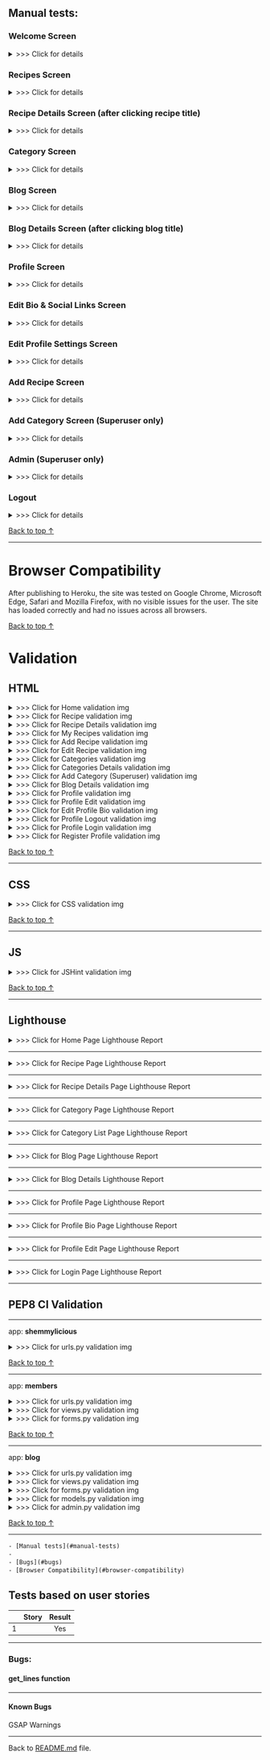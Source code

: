 
## Manual tests:



### __Welcome Screen__

<details><summary> >>> Click for details</summary>

| Verification | Result |
| :----------------------------------------------------------: | :-------------: |
| Welcome screen has loaded correctly and as intended | Pass |
| Verified that the user can click sign-up button when not authenticated | Pass |
| Verified that the user can click login button when not authenticated | Pass |
| Verified that the user can click brows recipes button when authenticated | Pass |
| Verified that the user can click your recipes button when authenticated | Pass |
| Verified that the user can search recipe when authenticated | Pass |
| Verified that the user can scroll carousell pictures | Pass |
| Verified that the user can click each of footer links and all open on a new page | Pass |
| Verified that the user can click links in navbar and each link opens as intended | Pass |
| Verified that the user can click recipe link when authenticated | Pass |
| Verified that the user can click category link when authenticated | Pass |
| Verified that the user can click blog link when authenticated | Pass |
| Verified that the user can click user link when authenticated | Pass |
| Verified that the user can use a drop down link when authenticated | Pass |
| Verified that the user can choose user profile from user dropdown when authenticated | Pass |
| Verified that the user can choose user my recipe from user dropdown when authenticated | Pass |
| Verified that the user can choose user add recipe from user dropdown when authenticated | Pass |
| Verified that the user can logout from user profile dropdown when authenticated | Pass |
| Verified that the superuser can add category from user dropdown when authenticated | Pass |
| Verified that the superuser can go to django admin site from user dropdown when authenticated | Pass |
</details>

### __Recipes Screen__

<details><summary> >>> Click for details</summary>

| Verification | Result |
| :----------------------------------------------------------: | :-------------: |
| Welcome screen has loaded correctly and as intended | Pass |
| Verified that the user can open recipes loaded when authenticated | Pass |
| Verified that the user can open author profile by clicking its name | Pass |
| Verified that the user can open category page by clicking category name | Pass |
| Verified that pagination is working as intended | Pass |
</details>

### __Recipe Details Screen__ (after clicking recipe title)

<details><summary> >>> Click for details</summary>

| Verification | Result |
| :----------------------------------------------------------: | :-------------: |
| Recipes screen has loaded correctly and as intended  | Pass |
| Verified that the user can like or unlike recipe when authenticated | Pass |
| Verified that when the user likes/ulikes recipe a relevant message pops up  | Pass |
| Verified that the user can write a comment when authenticated | Pass |
| Verified that when the user writes a comment a relevant message pops up  | Pass |
| Verified that the back to blog & back to recipes buttons work as intended | Pass |
</details>

### __Category Screen__ 

<details><summary> >>> Click for details</summary>

| Verification | Result |
| :----------------------------------------------------------: | :-------------: |
| Category screen has loaded correctly and as intended | Pass |
| Verified that the categories load randomly each time page is reloaded | Pass |
| Verified that the user can click category name to open a list of recipes in chosen category | Pass |
| Verified that the list of categoriesed recipes is loading correctly | Pass |
| Verified that if the category does not contain any recipes, correct message and buttons are shown  | Pass |
| Verified that when no recipes to be displayed in category view  add recipe buttons is shown  | Pass |
| Verified that the back to category & back to recipes buttons work as intended | Pass |
</details>

### __Blog Screen__ 

<details><summary> >>> Click for details</summary>

| Verification | Result |
| :----------------------------------------------------------: | :-------------: |
| Blog screen has loaded correctly and as intended | Pass |
| Verified that the User can open Recipe view by clicking its title | Pass |
| Verified that the User can open Author profile page by clicking 'Author' tag | Pass |
| Verified that the User can open Category page by clicking 'Category' tag | Pass |
| Verified that the User can continue reading blog by clicking 'CONTINUE READING' link | Pass |
| Verified that pagination is working as intended | Pass |
</details>

### __Blog Details Screen__ (after clicking blog title)

<details><summary> >>> Click for details</summary>

| Verification | Result |
| :----------------------------------------------------------: | :-------------: |
| Blog Detail screen has loaded correctly and as intended | Pass |
| Verified that Users comments are display correctly | Pass |
| Verified that the User pic/deatails display correctly | Pass |
| Verified that the User can like or unlike Recipe Post as intended | Pass |
| Verified that the User gets message that the after like/inlike is shown correctly | Pass |
| Verified that the User can comment Recipe Post as intended | Pass |
| Verified that the User gets message that the comment has been added and awaits Admin's verfication| Pass |
| Verified that the Superuser can delete comment from the list of comments as intended | Pass |
| Verified that the back to blog & back to recipes buttons work as intended | Pass |
</details>

### __Profile Screen__

<details><summary> >>> Click for details</summary>

| Verification | Result |
| :----------------------------------------------------------: | :-------------: |
| My Profile screen has loaded correctly and as intended | Pass |
| Verified that 'Edit Bio & Social Links' button brings user to edit page | Pass |
| Verified that 'Edit Profile Settings' button brings user to edit page | Pass |
| Verified that 'Back to Your Recipes' button brings user to my recipes page | Pass |
| Verified that 'Back to Blog' button brings user to blog page | Pass |
| Verified that each social media links opens correctly | Pass |
</details>

### __Edit Bio & Social Links Screen__

<details><summary> >>> Click for details</summary>

| Verification | Result |
| :----------------------------------------------------------: | :-------------: |
| Edit Bio & Social Links screen has loaded correctly and as intended | Pass |
| Verified that the User can update Bio | Pass |
| Verified that the User can update Profile pic | Pass |
| Verified that the User can update All Social Links | Pass |
| Verified that 'Back to Your Profile' button brings user to profile page | Pass |
</details>

### __Edit Profile Settings Screen__

<details><summary> >>> Click for details</summary>

| Verification | Result |
| :----------------------------------------------------------: | :-------------: |
| Edit Profile Settings screen has loaded correctly and as intended | Pass |
|  | Pass |

</details>

### __Add Recipe Screen__ 

<details><summary> >>> Click for details</summary>

| Verification | Result |
| :----------------------------------------------------------: | :-------------: |
| Add Recipe screen has loaded correctly and as intended | Pass |
| Verified that the User is presented with a form to be completed as intended | Pass |
| Verified that the 'Recipe' Title field is mandatory | Pass |
| Verified that the 'Category' field is mandatory | Pass |
| Verified that the 'Category' field is pulls data from Category model as intended | Pass |
| Verified that the 'Feature Comment' field is mandatory | Pass |
| Verified that the 'Recipe ingridients' & 'Recipe instructions' fields are shown as Summernote fields | Pass |
| Verified that the User can add additionl information in Excerpt field (not mandatory) | Pass |
| Verified that the User can add image which is saved in Cloudinary | Pass |
| Verified that the User is shown page and message on succesfull submittion | Pass |
| Verified that 'Back' button brings user to recipes page | Pass |
</details>

### __Add Category Screen__ (Superuser only)

<details><summary> >>> Click for details</summary>

| Verification | Result |
| :----------------------------------------------------------: | :-------------: |
| Add Category screen has loaded correctly and as intended | Pass |
| Verified that the Superuser is presented with a form to be completed as intended | Pass |
| Verified that the 'Category Name' field is mandatory | Pass |
| Verified that the 'Category Comment' field is mandatory | Pass |
| Verified that the Superuser can add image which is saved in Cloudinary | Pass |
| Verified that the Superuser is redirected to Category page and is shown a message on succesfull submittion | Pass |
| Verified that 'Back' button brings user to recipes page | Pass |
</details>

### __Admin__ (Superuser only)

<details><summary> >>> Click for details</summary>

| Verification | Result |
| :----------------------------------------------------------: | :-------------: |
| Super user can user a quick link from User manu to open Admin Panel | Pass |
</details>

### __Logout__

<details><summary> >>> Click for details</summary>

| Verification | Result |
| :----------------------------------------------------------: | :-------------: |
| Varified that the User can logout by clicking Logout in User manu quick link | Pass |
| Varified that the User is shown confirmation page before logout | Pass |
| Varified that the User is logout after confirmation | Pass |
| Varified that the User logout page shows user profile pin and username | Pass |
| Verified that 'Back to Blog' button brings user to blog page | Pass |
| Verified that 'Back to Recipes' button brings user to recipes page | Pass |
</details>

[Back to top &uarr;](#validation)

***

# Browser Compatibility

After publishing to Heroku, the site was tested on Google Chrome, Microsoft Edge, Safari and Mozilla Firefox, with no visible issues for the user. 
The site has loaded correctly and had no issues across all browsers.

[Back to top &uarr;](#validation)

# __Validation__

## __HTML__

<details><summary> >>> Click for Home validation img</summary>

![Home](README/validators/home.png)
</details>


<details><summary> >>> Click for Recipe validation img</summary>

![Recipe](README/validators/recipe.png)
</details>


<details><summary> >>> Click for Recipe Details validation img</summary>

![Recipe Details](README/validators/recipe-details.png)
</details>


<details><summary> >>> Click for My Recipes validation img</summary>

![My Recipes](README/validators/my-recipes.png)
</details>


<details><summary> >>> Click for Add Recipe validation img</summary>

![Add Recipe](README/validators/add-recipe.png)
</details>


<details><summary> >>> Click for Edit Recipe validation img</summary>

![Update Recipe](README/validators/recipe-update.png)
</details>


<details><summary> >>> Click for Categories validation img</summary>

![Categories](README/validators/categories.png)
</details>


<details><summary> >>> Click for Categories Details validation img</summary>

![Category Details](README/validators/categories-details.png)
</details>


<details><summary> >>> Click for Add Category (Superuser) validation img</summary>

![Add Category](README/validators/add-category.png)
</details>


<details><summary> >>> Click for Blog Details validation img</summary>

![Blog Details](README/validators/blog-details.png)
</details>


<details><summary> >>> Click for Profile validation img</summary>

![Profile](README/validators/profile.png)
</details>


<details><summary> >>> Click for Profile Edit validation img</summary>

![Profile Edit](README/validators/profile-edit.png)
</details>


<details><summary> >>> Click for Edit Profile Bio validation img</summary>

![Profile Bio](README/validators/profile-bio.png)
</details>


<details><summary> >>> Click for Profile Logout validation img</summary>

![Logout](README/validators/profile-logout.png)
</details>


<details><summary> >>> Click for Profile Login validation img</summary>

![Login](README/validators/profile-login.png)
</details>


<details><summary> >>> Click for Register Profile validation img</summary>

![Register](README/validators/profile-register.png)
</details>

[Back to top &uarr;](#validation)

***

## __CSS__
<details><summary> >>> Click for CSS validation img</summary>

![CSS Validator 1](README/validators/w3ccss.png)
![CSS Validator 2](README/validators/w3ccss-warnings.png)
</details>

[Back to top &uarr;](#validation)
***
## __JS__
<details><summary> >>> Click for JSHint validation img</summary>

![JSHint](README/validators/jshint.png)
</details>

[Back to top &uarr;](#validation)
***
## __Lighthouse__

<details><summary> >>> Click for Home Page Lighthouse Report</summary>
Desktop 

![Home](README/lighthouse/home.png)

Mobile


</details>

***

<details><summary> >>> Click for Recipe Page Lighthouse Report</summary>
Desktop 

![Recipe](README/lighthouse/recipe-desktop.png)

Mobile

![Recipe](README/lighthouse/recipe-mobile.png)

</details>

***

<details><summary> >>> Click for Recipe Details Page Lighthouse Report</summary>
Desktop 



Mobile


</details>

***

<details><summary> >>> Click for Category Page Lighthouse Report</summary>
Desktop 

![Category](README/lighthouse/categories-desktop.png)

Mobile

![Category](README/lighthouse/categories-mobile.png)
</details>

***

<details><summary> >>> Click for Category List Page Lighthouse Report</summary>
Desktop 

![Category List Desktop](README/lighthouse/categories-list-desktop.png)

Mobile

![Category List Mobile](README/lighthouse/categories-list-mobile.png)

</details>

***

<details><summary> >>> Click for Blog Page Lighthouse Report</summary>
Desktop 

![Blog](README/lighthouse/blog-desktop.png)

Mobile

![Blog](README/lighthouse/blog-mobile.png)
</details>

***

<details><summary> >>> Click for Blog Details Lighthouse Report</summary>
Desktop 



Mobile


</details>

***

<details><summary> >>> Click for Profile Page Lighthouse Report</summary>
Desktop 

![Profile](README/lighthouse/profile-desktop.png)

Mobile

![Profile](README/lighthouse/profile-mobile.png)

</details>

***

<details><summary> >>> Click for Profile Bio Page Lighthouse Report</summary>
Desktop 

![Profile Bio](README/lighthouse/profile-bio-desktop.png)

Mobile

![Profile Bio](README/lighthouse/profile-bio-mobile.png)
</details>

***


<details><summary> >>> Click for Profile Edit Page Lighthouse Report</summary>
Desktop 

![Profile Edit](README/lighthouse/profile-edit-desktop.png)

Mobile

![Profile Edit](README/lighthouse/profile-edit-mobile.png)
</details>

***

<details><summary> >>> Click for Login Page Lighthouse Report</summary>
Desktop 

![Login](README/lighthouse/login-desktop.png)

Mobile

![Login](README/lighthouse/login-mobile.png)
</details>

***






## __PEP8 CI Validation__

***
app: __shemmylicious__

<details><summary> >>> Click for urls.py validation img</summary>

![urls](README/pep8/shemmylicious/urls.png)
</details>

[Back to top &uarr;](#validation)
***
app: __members__

<details><summary> >>> Click for urls.py validation img</summary>

![urls](README/pep8/members/urls.png)
</details>

<details><summary> >>> Click for views.py validation img</summary>

![views](README/pep8/members/views.png)
</details>

<details><summary> >>> Click for forms.py validation img</summary>

![Forms](README/pep8/members/forms.png)
</details>

[Back to top &uarr;](#validation)
***
app: __blog__

<details><summary> >>> Click for urls.py validation img</summary>

![urls](README/pep8/blog/urls.png)
</details>

<details><summary> >>> Click for views.py validation img</summary>

![views](README/pep8/blog/views.png)
</details>

<details><summary> >>> Click for forms.py validation img</summary>

![forms](README/pep8/blog/forms.png)
</details>

<details><summary> >>> Click for models.py validation img</summary>

![models](README/pep8/blog/models.png)
</details>

<details><summary> >>> Click for admin.py validation img</summary>

![admin](README/pep8/blog/admin.png)
</details>

[Back to top &uarr;](#validation)
***



    - [Manual tests](#manual-tests)
    - 
    - [Bugs](#bugs)
    - [Browser Compatibility](#browser-compatibility)


   
## Tests based on user stories


|     |                                   Story                     | Result |
| --- | :----------------------------------------------------------: | :-------------: |
| 1   |        | Yes             |


***


### __Bugs:__
#### __get_lines function__


***

#### __Known Bugs__


GSAP Warnings



***
Back to [README.md](README.md) file.